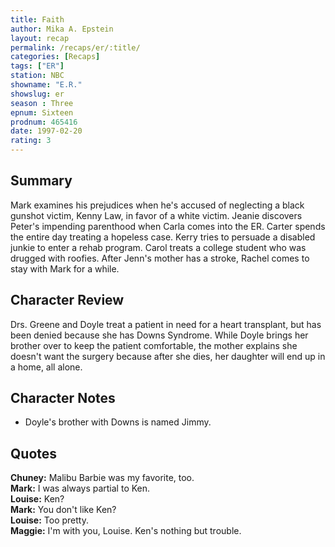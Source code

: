 ```yaml
---
title: Faith
author: Mika A. Epstein
layout: recap
permalink: /recaps/er/:title/
categories: [Recaps]
tags: ["ER"]
station: NBC
showname: "E.R."
showslug: er
season : Three  
epnum: Sixteen  
prodnum: 465416    
date: 1997-02-20  
rating: 3  
---
```


## Summary  
  
Mark examines his prejudices when he's accused of neglecting a black gunshot victim, Kenny Law, in favor of a white victim. Jeanie discovers Peter's impending parenthood when Carla comes into the ER. Carter spends the entire day treating a hopeless case. Kerry tries to persuade a disabled junkie to enter a rehab program. Carol treats a college student who was drugged with roofies. After Jenn's mother has a stroke, Rachel comes to stay with Mark for a while.

## Character Review  
  
Drs. Greene and Doyle treat a patient in need for a heart transplant, but has been denied because she has Downs Syndrome. While Doyle brings her brother over to keep the patient comfortable, the mother explains she doesn't want the surgery because after she dies, her daughter will end up in a home, all alone.

## Character Notes  
  
* Doyle's brother with Downs is named Jimmy.

## Quotes  
  
**Chuney:** Malibu Barbie was my favorite, too.  
**Mark:** I was always partial to Ken.  
**Louise:** Ken?  
**Mark:** You don't like Ken?  
**Louise:** Too pretty.  
**Maggie:** I'm with you, Louise. Ken's nothing but trouble.